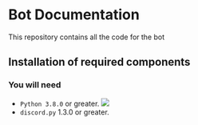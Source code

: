 # Bot Documentation
This repository contains all the code for the bot


## Installation of required components

### You will need
- `Python 3.8.0` or greater. <a href='https://www.python.org/downloads/' target="_blank"><img src='https://raster.shields.io/badge/Download-Python-green.png'></a>
- `discord.py` 1.3.0 or greater. 
